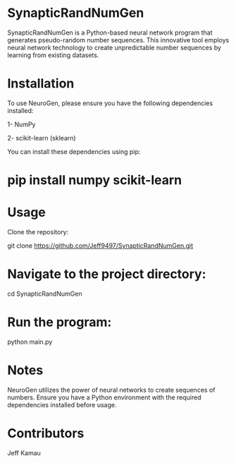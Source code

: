 # SynapticRandNumGen
SynapticRandNumGen is a Python-based neural network program that generates pseudo-random number sequences.
This innovative tool employs neural network technology to create unpredictable number sequences by learning from existing datasets.

# Installation
To use NeuroGen, please ensure you have the following dependencies installed:

1- NumPy

2- scikit-learn (sklearn)

You can install these dependencies using pip:

# pip install numpy scikit-learn

# Usage
Clone the repository:

git clone https://github.com/Jeff9497/SynapticRandNumGen.git

# Navigate to the project directory:

cd SynapticRandNumGen

# Run the program:

python main.py

# Notes
NeuroGen utilizes the power of neural networks to create sequences of numbers. Ensure you have a Python environment with the required dependencies installed before usage.

# Contributors
Jeff Kamau
